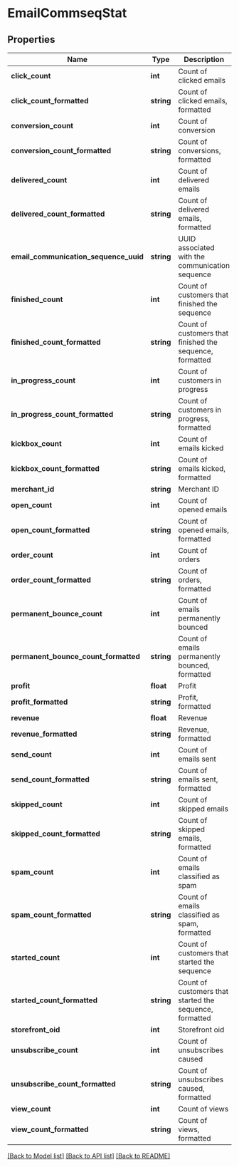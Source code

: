 # EmailCommseqStat

## Properties
Name | Type | Description | Notes
------------ | ------------- | ------------- | -------------
**click_count** | **int** | Count of clicked emails | [optional] 
**click_count_formatted** | **string** | Count of clicked emails, formatted | [optional] 
**conversion_count** | **int** | Count of conversion | [optional] 
**conversion_count_formatted** | **string** | Count of conversions, formatted | [optional] 
**delivered_count** | **int** | Count of delivered emails | [optional] 
**delivered_count_formatted** | **string** | Count of delivered emails, formatted | [optional] 
**email_communication_sequence_uuid** | **string** | UUID associated with the communication sequence | [optional] 
**finished_count** | **int** | Count of customers that finished the sequence | [optional] 
**finished_count_formatted** | **string** | Count of customers that finished the sequence, formatted | [optional] 
**in_progress_count** | **int** | Count of customers in progress | [optional] 
**in_progress_count_formatted** | **string** | Count of customers in progress, formatted | [optional] 
**kickbox_count** | **int** | Count of emails kicked | [optional] 
**kickbox_count_formatted** | **string** | Count of emails kicked, formatted | [optional] 
**merchant_id** | **string** | Merchant ID | [optional] 
**open_count** | **int** | Count of opened emails | [optional] 
**open_count_formatted** | **string** | Count of opened emails, formatted | [optional] 
**order_count** | **int** | Count of orders | [optional] 
**order_count_formatted** | **string** | Count of orders, formatted | [optional] 
**permanent_bounce_count** | **int** | Count of emails permanently bounced | [optional] 
**permanent_bounce_count_formatted** | **string** | Count of emails permanently bounced, formatted | [optional] 
**profit** | **float** | Profit | [optional] 
**profit_formatted** | **string** | Profit, formatted | [optional] 
**revenue** | **float** | Revenue | [optional] 
**revenue_formatted** | **string** | Revenue, formatted | [optional] 
**send_count** | **int** | Count of emails sent | [optional] 
**send_count_formatted** | **string** | Count of emails sent, formatted | [optional] 
**skipped_count** | **int** | Count of skipped emails | [optional] 
**skipped_count_formatted** | **string** | Count of skipped emails, formatted | [optional] 
**spam_count** | **int** | Count of emails classified as spam | [optional] 
**spam_count_formatted** | **string** | Count of emails classified as spam, formatted | [optional] 
**started_count** | **int** | Count of customers that started the sequence | [optional] 
**started_count_formatted** | **string** | Count of customers that started the sequence, formatted | [optional] 
**storefront_oid** | **int** | Storefront oid | [optional] 
**unsubscribe_count** | **int** | Count of unsubscribes caused | [optional] 
**unsubscribe_count_formatted** | **string** | Count of unsubscribes caused, formatted | [optional] 
**view_count** | **int** | Count of views | [optional] 
**view_count_formatted** | **string** | Count of views, formatted | [optional] 

[[Back to Model list]](../README.md#documentation-for-models) [[Back to API list]](../README.md#documentation-for-api-endpoints) [[Back to README]](../README.md)


